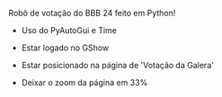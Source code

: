 Robô de votação do BBB 24 feito em Python!
  - Uso do PyAutoGui e Time
  - Estar logado no GShow
  - Estar posicionado na página de 'Votação da Galera'

  - Deixar o zoom da página em 33%

